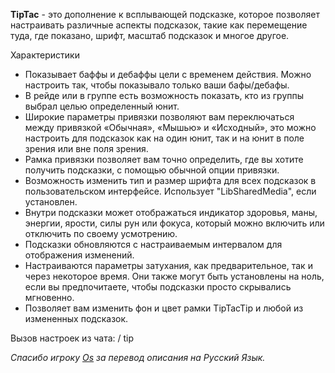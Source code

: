 **TipTac** - это дополнение к всплывающей подсказке, которое позволяет настраивать различные аспекты подсказок, такие как перемещение туда, где показано, шрифт, масштаб подсказок и многое другое.

Характеристики
- Показывает баффы и дебаффы цели с временем действия. Можно настроить так, чтобы показывало только ваши бафы/дебафы.
- В рейде или в группе есть возможность показать, кто из группы выбрал целью определенный юнит.
- Широкие параметры привязки позволяют вам переключаться между привязкой «Обычная», «Мышью» и «Исходный», это можно настроить для подсказок как на один юнит, так и на юнит в поле зрения или вне поля зрения.
- Рамка привязки позволяет вам точно определить, где вы хотите получить подсказки, с помощью обычной опции привязки.
- Возможность изменить тип и размер шрифта для всех подсказок в пользовательском интерфейсе. Использует "LibSharedMedia", если установлен.
- Внутри подсказки может отображаться индикатор здоровья, маны, энергии, ярости, силы рун или фокуса, который можно включить или отключить по своему усмотрению.
- Подсказки обновляются с настраиваемым интервалом для отображения изменений.
- Настраиваются параметры затухания, как предварительное, так и через некоторое время. Они также могут быть установлены на ноль, если вы предпочитаете, чтобы подсказки просто скрывались мгновенно.
- Позволяет вам изменить фон и цвет рамки TipTacTip и любой из измененных подсказок.

Вызов настроек из чата: / tip

*Спасибо игроку [Os](https://forum.sirus.su/members/17os86.175882/) за перевод описания на Русский Язык.*